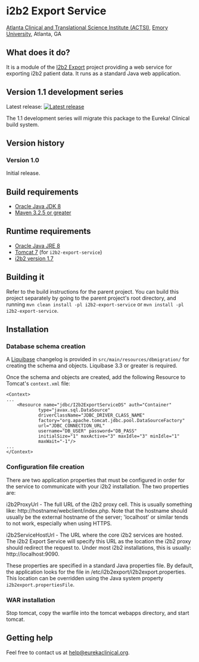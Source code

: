 # i2b2 Export Service
[Atlanta Clinical and Translational Science Institute (ACTSI)](http://www.actsi.org), [Emory University](http://www.emory.edu), Atlanta, GA

## What does it do?
It is a module of the [I2b2 Export](https://github.com/eurekaclinical/i2b2-export) project providing a web service for exporting i2b2 patient data. It runs as a standard Java web application.

## Version 1.1 development series
Latest release: [![Latest release](https://maven-badges.herokuapp.com/maven-central/org.eurekaclinical/i2b2-export-service/badge.svg)](https://maven-badges.herokuapp.com/maven-central/org.eurekaclinical/i2b2-export-service)

The 1.1 development series will migrate this package to the Eureka! Clinical build system.

## Version history
### Version 1.0
Initial release.

## Build requirements
* [Oracle Java JDK 8](http://www.oracle.com/technetwork/java/javase/overview/index.html)
* [Maven 3.2.5 or greater](https://maven.apache.org)

## Runtime requirements
* [Oracle Java JRE 8](http://www.oracle.com/technetwork/java/javase/overview/index.html)
* [Tomcat 7](https://tomcat.apache.org) (for `i2b2-export-service`)
* [i2b2 version 1.7](http://www.i2b2.org)

## Building it
Refer to the build instructions for the parent project. You can build this project separately by going to the parent project's root directory, and running `mvn clean install -pl i2b2-export-service` or `mvn install -pl i2b2-export-service`.

## Installation
### Database schema creation
A [Liquibase](http://www.liquibase.org) changelog is provided in `src/main/resources/dbmigration/` for creating the schema and objects. Liquibase 3.3 or greater is required.

Once the schema and objects are created, add the following Resource to Tomcat's `context.xml` file:
```
<Context>
...
    <Resource name="jdbc/I2b2ExportServiceDS" auth="Container"
            type="javax.sql.DataSource"
            driverClassName="JDBC_DRIVER_CLASS_NAME"
            factory="org.apache.tomcat.jdbc.pool.DataSourceFactory"
            url="JDBC_CONNECTION_URL"
            username="DB_USER" password="DB_PASS"
            initialSize="1" maxActive="3" maxIdle="3" minIdle="1"
            maxWait="-1"/>
...
</Context>
```

### Configuration file creation
There are two application properties that must be configured in order for the
service to communicate with your i2b2 installation. The two properties are:

i2b2ProxyUrl - The full URL of the i2b2 proxy cell. This is usually something like:
 http://hostname/webclient/index.php. Note that the hostname should usually be
 the external hostname of the server; 'localhost' or similar tends to not work,
 especially when using HTTPS.

i2b2ServiceHostUrl - The URL where the core i2b2 services are hosted. The i2b2
 Export Service will specify this URL as the location the i2b2 proxy should 
 redirect the request to. Under most i2b2 installations, this is usually:
 http://localhost:9090.


These properties are specified in a standard Java properties file. By default,
the application looks for the file in /etc/i2b2export/i2b2export.properties.
This location can be overridden using the Java system property `i2b2export.propertiesFile`.

### WAR installation
Stop tomcat, copy the warfile into the tomcat webapps directory, and start tomcat.

## Getting help
Feel free to contact us at help@eurekaclinical.org.